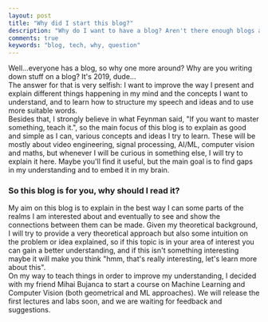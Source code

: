 ```yaml
---
layout: post
title: "Why did I start this blog?"
description: "Why do I want to have a blog? Aren't there enough blogs around?"
comments: true
keywords: "blog, tech, why, question"
---
```

<head>
<!-- Global site tag (gtag.js) - Google Analytics -->
<script async src="https://www.googletagmanager.com/gtag/js?id=UA-150688122-1"></script>
<script>
  window.dataLayer = window.dataLayer || [];
  function gtag(){dataLayer.push(arguments);}
  gtag('js', new Date());

  gtag('config', 'UA-150688122-1');
</script>

</head>

Well...everyone has a blog, so why one more around? Why are you writing down stuff on a blog? It's 2019, dude...<br/>
The answer for that is very selfish: I want to improve the way I present and explain different things 
happening in my mind and the concepts I want to understand, and to learn how to structure my speech and ideas and to use more suitable words.<br/>
Besides that, I strongly believe in what Feynman said, "If you want to master something, teach it.", so 
the main focus of this blog is to explain as good and simple as I can, various concepts and ideas I try to learn. These will be mostly about video engineering, signal processing, AI/ML, computer vision and maths, 
but whenever I will be curious in something else, I will try to explain it here. Maybe you'll find it useful,
but the main goal is to find gaps in my understanding and to embed it in my brain.

### So this blog is for you, why should I read it?

My aim on this blog is to explain in the best way I can some parts of the realms I am interested about
and eventually to see and show the connections between them can be made. Given my theoretical background,
I will try to provide a very theoretical approach but also some intuition on the problem or idea explained,
so if this topic is in your area of interest you can gain a better understanding, and if this isn't something interesting maybe it will make you think "hmm, that's really interesting, let's learn more about this".<br/>
On my way to teach things in order to improve my understanding, I decided with my friend Mihai Bujanca to start a course on Machine Learning and Computer Vision (both geometrical and ML approaches). We will release the first lectures and labs soon, and we are waiting for feedback and suggestions.

